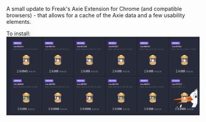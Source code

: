 A small update to Freak's Axie Extension for Chrome (and compatible browsers) - that allows for a cache of the Axie data and a few usability elements.

To install:
<img src="/readme_images/look1.png">
